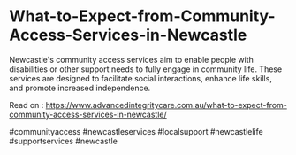 # What-to-Expect-from-Community-Access-Services-in-Newcastle
Newcastle's community access services aim to enable people with disabilities or other support needs to fully engage in community life. These services are designed to facilitate social interactions, enhance life skills, and promote increased independence.   

Read on : https://www.advancedintegritycare.com.au/what-to-expect-from-community-access-services-in-newcastle/  

#communityaccess #newcastleservices #localsupport #newcastlelife #supportservices #newcastle
